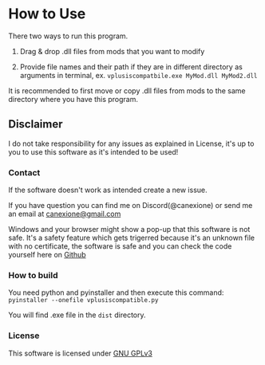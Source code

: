 # How to Use

There two ways to run this program.

1. Drag & drop .dll files from mods that you want to modify

2. Provide file names and their path if they are in different directory as arguments in terminal, ex. ``vplusiscompatbile.exe MyMod.dll MyMod2.dll``

It is recommended to first move or copy .dll files from mods to the same directory where you have this program.

## Disclaimer

I do not take responsibility for any issues as explained in License, it's up to you to use this software as it's intended to be used!

### Contact

If the software doesn't work as intended create a new issue.

If you have question you can find me on Discord(@canexione) or send me an email at <canexione@gmail.com>

Windows and your browser might show a pop-up that this software is not safe. It's a safety feature which gets trigerred because it's an unknown file with no certificate, the software is safe and you can check the code yourself here on [Github](https://github.com/canexione/vplusiscompatible)

### How to build

You need python and pyinstaller and then execute this command:
``pyinstaller --onefile vplusiscompatible.py``

You will find .exe file in the ``dist`` directory.

### License

This software is licensed under [GNU GPLv3](https://choosealicense.com/licenses/gpl-3.0/)
